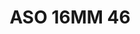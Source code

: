 ---
title: ASO 16MM 46
date: 
draft: false

# descripcion
description : Anillo de plata 925.

materials: Plata 925

color: 

dimensions: 16mm diámetro

code: 05-23-1432

type: "Anillos"

categories: []

price: $4.130,00

price_eftvo: $3.510,00

# Images
# first image will be shown in the product page
images:
  # - image: "images/path_to_image"
  # La ubicacion de las imagenes es imagenes/Anillos/Anillos.Solo Plata/05-23-1432-aso-16mm-46
  - image: "./images/anillos/solo_plata/05-23-1432-aso-16mm-46.jpg"
---
